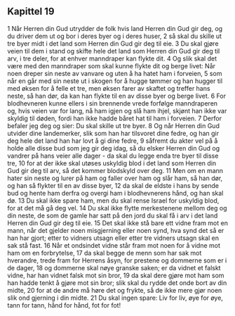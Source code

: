 ## Kapittel 19

1 Når Herren din Gud utrydder de folk hvis land Herren din Gud gir deg, og du driver dem ut og bor i deres byer og i deres huser,
2 så skal du skille ut tre byer midt i det land som Herren din Gud gir deg til eie.
3 Du skal gjøre veien til dem i stand og skifte hele det land som Herren din Gud gir deg til arv, i tre deler, for at enhver manndraper kan flykte dit.
4 Og slik skal det være med den manndraper som skal kunne flykte dit og berge livet: Når noen dreper sin neste av vanvare og uten å ha hatet ham i forveien,
5 som når en går med sin neste ut i skogen for å hugge tømmer og han hugger til med øksen for å felle et tre, men øksen farer av skaftet og treffer hans neste, så han dør, da kan han flykte til en av disse byer og berge livet.
6 For blodhevneren kunne ellers i sin brennende vrede forfølge manndraperen og, hvis veien var for lang, nå ham igjen og slå ham ihjel, skjønt han ikke var skyldig til døden, fordi han ikke hadde båret hat til ham i forveien.
7 Derfor befaler jeg deg og sier: Du skal skille ut tre byer.
8 Og når Herren din Gud utvider dine landemerker, slik som han har tilsvoret dine fedre, og han gir deg hele det land han har lovt å gi dine fedre,
9 såfremt du akter vel på å holde alle disse bud som jeg gir deg idag, så du elsker Herren din Gud og vandrer på hans veier alle dager - da skal du legge enda tre byer til disse tre,
10 for at der ikke skal utøses uskyldig blod i det land som Herren din Gud gir deg til arv, så det kommer blodskyld over deg.
11 Men om en mann hater sin neste og lurer på ham og faller over ham og slår ham, så han dør, og han så flykter til en av disse byer,
12 da skal de eldste i hans by sende bud og hente ham derfra og overgi ham i blodhevnerens hånd, og han skal dø.
13 Du skal ikke spare ham, men du skal rense Israel for uskyldig blod, for at det må gå deg vel.
14 Du skal ikke flytte merkestenene mellom deg og din neste, de som de gamle har satt på den jord du skal få i arv i det land Herren din Gud gir deg til eie.
15 Det skal ikke stå bare ett vidne fram mot en mann, når det gjelder noen misgjerning eller noen synd, hva synd det så er han har gjort; etter to vidners utsagn eller etter tre vidners utsagn skal en sak stå fast.
16 Når et ondsindet vidne står fram mot noen for å vidne mot ham om en forbrytelse,
17 da skal begge de menn som har sak mot hverandre, trede fram for Herrens åsyn, for prestene og dommerne som er i de dager,
18 og dommerne skal nøye granske saken; er da vidnet et falskt vidne, har han vidnet falsk mot sin bror,
19 da skal dere gjøre mot ham som han hadde tenkt å gjøre mot sin bror; slik skal du rydde det onde bort av din midte,
20 for at de andre må høre det og frykte, så de ikke mere gjør noen slik ond gjerning i din midte.
21 Du skal ingen spare: Liv for liv, øye for øye, tann for tann, hånd for hånd, fot for fot!

